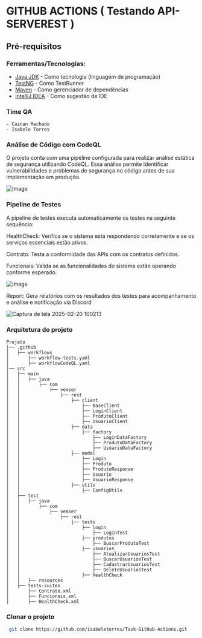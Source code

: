 # GITHUB ACTIONS ( Testando API-SERVEREST )

## Pré-requisitos

### Ferramentas/Tecnologias:

- [Java JDK](https://www.oracle.com/java/technologies/javase/javase8-archive-downloads.html) - Como tecnologia (linguagem de programação)
- [TestNG](https://testng.org/) - Como TestRunner
- [Maven](https://maven.apache.org/) - Como gerenciador de dependências
- [IntelliJ IDEA](https://www.jetbrains.com/idea/download/) - Como sugestão de IDE

### Time QA
```
- Cainan Machado
- Isabele Torres
```
### Análise de Código com CodeQL

O projeto conta com uma pipeline configurada para realizar análise estática de segurança utilizando CodeQL. Essa análise permite identificar vulnerabilidades e problemas de segurança no código antes de sua implementação em produção. 

![image](https://github.com/user-attachments/assets/cf12552b-c7b6-498e-82fa-04d859a13827)

### Pipeline de Testes

A pipeline de testes executa automaticamente os testes na seguinte sequência:

HealthCheck: Verifica se o sistema está respondendo corretamente e se os serviços essenciais estão ativos.

Contrato: Testa a conformidade das APIs com os contratos definidos.

Funcionais: Valida se as funcionalidades do sistema estão operando conforme esperado.

![image](https://github.com/user-attachments/assets/a036fdc2-5307-46ca-9ceb-4aa1a211028d)

Report: Gera relatórios com os resultados dos testes para acompanhamento e análise e notificação via Discord

![Captura de tela 2025-02-20 100213](https://github.com/user-attachments/assets/6f507b3e-b6be-44ab-a7ff-891d64f20e7e)

### Arquitetura do projeto 


```
Projeto
│── .github
│   ├── workflows
│       ├── workflow-tests.yaml
│       ├── workflowCodeQL.yaml
│── src
│   ├── main
│   │   ├── java
│   │       ├── com
│   │           ├── vemser
│   │               ├── rest
│   │                   ├── client
│   │                       ├── BaseClient
│   │                       ├── LoginClient
│   │                       ├── ProdutoClient
│   │                       ├── UsuarioClient
│   │                   ├── data
│   │                       ├── factory
│   │                           ├── LoginDataFactory
│   │                           ├── ProdutoDataFactory
│   │                           ├── UsuarioDataFactory
│   │                   ├── model
│   │                       ├── Login
│   │                       ├── Produto
│   │                       ├── ProdutoResponse
│   │                       ├── Usuario
│   │                       ├── UsuarioResponse
│   │                   ├── utils
│   │                       ├── ConfigUtils
│   ├── test
│   │   ├── java
│   │       ├── com
│   │           ├── vemser
│   │               ├── rest
│   │                   ├── tests
│   │                       ├── login
│   │                           ├── LoginTest
│   │                       ├── produtos
│   │                           ├── BuscarProdutoTest
│   │                       ├── usuarios
│   │                           ├── AtualizarUsuariosTest
│   │                           ├── BuscarUsuariosTest
│   │                           ├── CadastrarUsuariosTest
│   │                           ├── DeleteUsuariosTest
│   │                       ├── HealthCheck
│   │   ├── resources
│   ├── tests-suites
│       ├── Contrato.xml
│       ├── Funcionais.xml
│       ├── HealthCheck.xml
```

### Clonar o projeto
```bash
 git clone https://github.com/isabeletorres/Task-GitHub-Actions.git

